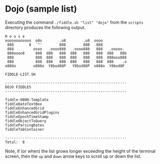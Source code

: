 Dojo (sample list)
======

Executing the command `./fiddle.sh "list" "dojo"` from the `scripts` directory produces the following output.

    H o u s e
    oooooooooooo  o8o        .o8        .o8  oooo
     888       8  `"'        888        888   888
     888         oooo   .oooo888   .oooo888   888   .ooooo.
     888oooo8     888  d88   888  d88   888   888  d88   88b
     888          888  888   888  888   888   888  888ooo888
     888          888  888   888  888   888   888  888    .o
    o888o        o888o  Y8bod88P   Y8bod88P  o888o  Y8bod8P
    
    FIDDLE-LIST.SH
    
    --------------------------------------------------------
    DOJO FIDDLES
    --------------------------------------------------------
    
    fiddle-0000-Template
    fiddleDateTextBox
    fiddleEnhancedGrid
    fiddleEnhancedGridPlugins
    fiddleEpochTimeStamp
    fiddleObjectToQuery
    fiddleParsingDates
    fiddleTabContainer
    
    --------------------------------------------------------
    Total:  8
    

Note, if (or when) the list grows longer exceeding the height of the terminal screen, then the `up` and `down` arrow 
keys to scroll up or down the list. 
